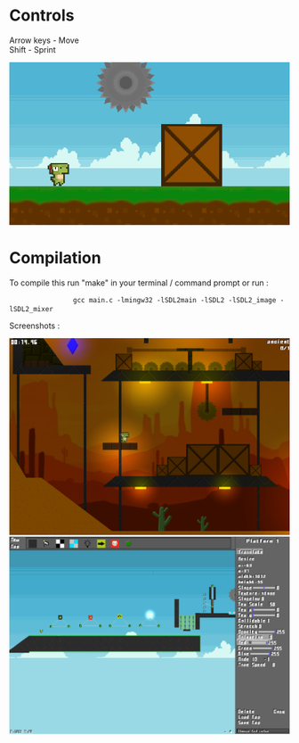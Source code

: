 # Controls
Arrow keys - Move<br>
Shift - Sprint

![alt text](https://github.com/MrGun3r/PlatformerEngine/blob/main/readmePhoto.PNG?raw=true)

# Compilation
To compile this run "make" in your terminal / command prompt or run :<br />

                    gcc main.c -lmingw32 -lSDL2main -lSDL2 -lSDL2_image -lSDL2_mixer



Screenshots :

 ![alt text](https://github.com/MrGun3r/PlatformerEngine/blob/main/githubIMG/Capture.PNG?raw=true)
 ![alt text](https://github.com/MrGun3r/PlatformerEngine/blob/main/githubIMG/Capture2.PNG?raw=true)
